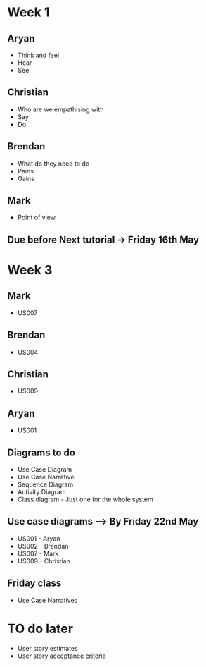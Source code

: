 # Week 1

## Aryan
* Think and feel
* Hear
* See

## Christian
* Who are we empathising with
* Say
* Do

## Brendan
* What do they need to do
* Pains
* Gains

## Mark
* Point of view

## Due before Next tutorial -> Friday 16th May

# Week 3

## Mark
* US007

## Brendan
* US004

## Christian
* US009

## Aryan
* US001

## Diagrams to do 
* Use Case Diagram
* Use Case Narrative
* Sequence Diagram
* Activity Diagram
* Class diagram - Just one for the whole system

## Use case diagrams --> By Friday 22nd May
* US001 - Aryan
* US002 - Brendan
* US007 - Mark
* US009 - Christian

## Friday class
* Use Case Narratives

# TO do later
* User story estimates
* User story acceptance criteria
